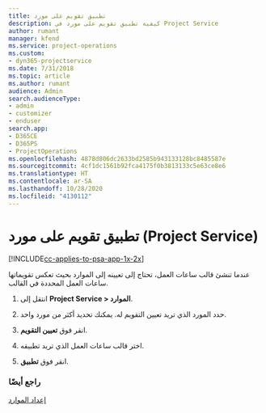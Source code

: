 ```yaml
---
title: تطبيق تقويم على مورد
description: كيفية تطبيق تقويم على مورد في Project Service
author: rumant
manager: kfend
ms.service: project-operations
ms.custom:
- dyn365-projectservice
ms.date: 7/31/2018
ms.topic: article
ms.author: rumant
audience: Admin
search.audienceType:
- admin
- customizer
- enduser
search.app:
- D365CE
- D365PS
- ProjectOperations
ms.openlocfilehash: 4878d806dc2633bd2585b943133128bc8485587e
ms.sourcegitcommit: 4cf1dc1561b92fca4175f0b3813133c5e63ce8e6
ms.translationtype: HT
ms.contentlocale: ar-SA
ms.lasthandoff: 10/28/2020
ms.locfileid: "4130112"
---
```

# <a name="apply-a-calendar-to-a-resource-project-service"></a>تطبيق تقويم على مورد (Project Service)

[!INCLUDE[cc-applies-to-psa-app-1x-2x](../includes/cc-applies-to-psa-app-1x-2x.md)]

عندما تنشئ قالب ساعات العمل، تحتاج إلى تعيينه إلى الموارد بحيث تعكس تقويماتها ساعات العمل المحددة في القالب.  
  
1.  انتقل إلى **Project Service > الموارد‬‏‎**.  
  
2.  حدد المورد الذي تريد تعيين التقويم له. يمكنك تحديد أكثر من مورد واحد.  
  
3.  انقر فوق **تعيين التقويم**.  
  
4.  اختر قالب ساعات العمل الذي تريد تطبيقه.  
  
5.  انقر فوق **تطبيق**.  
  
### <a name="see-also"></a>راجع أيضًا  
 [إعداد الموارد](../psa/set-up-resources.md)
